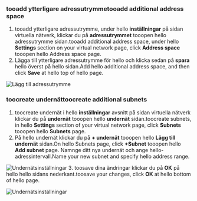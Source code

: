 ### <a name="tooadd-additional-address-space"></a><span data-ttu-id="1be27-101">tooadd ytterligare adressutrymme</span><span class="sxs-lookup"><span data-stu-id="1be27-101">tooadd additional address space</span></span>

1. <span data-ttu-id="1be27-102">tooadd ytterligare adressutrymme, under hello **inställningar** på sidan virtuella nätverk, klickar du på **adressutrymmet** tooopen hello adressutrymme sidan.</span><span class="sxs-lookup"><span data-stu-id="1be27-102">tooadd additional address space, under hello **Settings** section on your virtual network page, click **Address space** tooopen hello Address space page.</span></span>
2. <span data-ttu-id="1be27-103">Lägga till ytterligare adressutrymme för hello och klicka sedan på **spara** hello överst på hello sidan.</span><span class="sxs-lookup"><span data-stu-id="1be27-103">Add hello additional address space, and then click **Save** at hello top of hello page.</span></span>

  ![Lägg till adressutrymme](./media/vpn-gateway-additional-address-space-include/address_space.png)

### <a name="toocreate-additional-subnets"></a><span data-ttu-id="1be27-105">toocreate undernät</span><span class="sxs-lookup"><span data-stu-id="1be27-105">toocreate additional subnets</span></span>

1. <span data-ttu-id="1be27-106">toocreate undernät i hello **inställningar** avsnitt på sidan virtuella nätverk klickar du på **undernät** tooopen hello **undernät** sidan.</span><span class="sxs-lookup"><span data-stu-id="1be27-106">toocreate subnets, in hello **Settings** section of your virtual network page, click **Subnets** tooopen hello **Subnets** page.</span></span> 
2. <span data-ttu-id="1be27-107">På hello undernät klickar du på **+ undernät** tooopen hello **Lägg till undernät** sidan.</span><span class="sxs-lookup"><span data-stu-id="1be27-107">On hello Subnets page, click **+Subnet** tooopen hello **Add subnet** page.</span></span> <span data-ttu-id="1be27-108">Namnge ditt nya undernät och ange hello-adressintervall.</span><span class="sxs-lookup"><span data-stu-id="1be27-108">Name your new subnet and specify hello address range.</span></span>

  ![Undernätsinställningar](./media/vpn-gateway-additional-address-space-include/add_subnet.png)
3. <span data-ttu-id="1be27-110">toosave dina ändringar klickar du på **OK** på hello hello sidans nederkant.</span><span class="sxs-lookup"><span data-stu-id="1be27-110">toosave your changes, click **OK** at hello bottom of hello page.</span></span>

  ![Undernätsinställningar](./media/vpn-gateway-additional-address-space-include/ok.png)